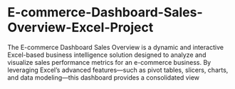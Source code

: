 # E-commerce-Dashboard-Sales-Overview-Excel-Project
The E-commerce Dashboard Sales Overview is a dynamic and interactive Excel-based business intelligence solution designed to analyze and visualize sales performance metrics for an e-commerce business. By leveraging Excel’s advanced features—such as pivot tables, slicers, charts, and data modeling—this dashboard provides a consolidated view
